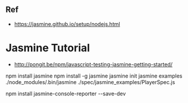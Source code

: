 ## Ref
* https://jasmine.github.io/setup/nodejs.html

# Jasmine Tutorial
* http://pongit.be/npm/javascript-testing-jasmine-getting-started/


npm install jasmine
npm install -g jasmine
jasmine init
jasmine examples
./node_modules/.bin/jasmine  ./spec/jasmine_examples/PlayerSpec.js

npm install jasmine-console-reporter --save-dev
